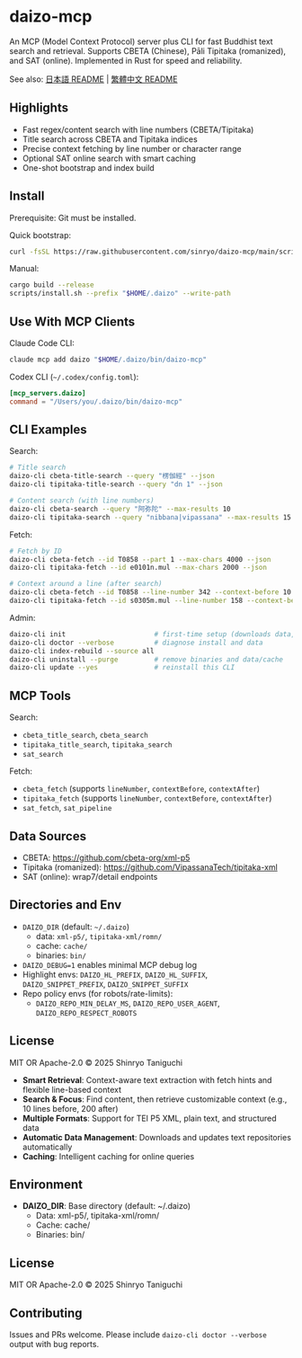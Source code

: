 # daizo-mcp

An MCP (Model Context Protocol) server plus CLI for fast Buddhist text search and retrieval. Supports CBETA (Chinese), Pāli Tipitaka (romanized), and SAT (online). Implemented in Rust for speed and reliability.

See also: [日本語 README](README.ja.md) | [繁體中文 README](README.zh-TW.md)

## Highlights

- Fast regex/content search with line numbers (CBETA/Tipitaka)
- Title search across CBETA and Tipitaka indices
- Precise context fetching by line number or character range
- Optional SAT online search with smart caching
- One-shot bootstrap and index build

## Install

Prerequisite: Git must be installed.

Quick bootstrap:

```bash
curl -fsSL https://raw.githubusercontent.com/sinryo/daizo-mcp/main/scripts/bootstrap.sh | bash -s -- --yes --write-path
```

Manual:

```bash
cargo build --release
scripts/install.sh --prefix "$HOME/.daizo" --write-path
```

## Use With MCP Clients

Claude Code CLI:

```bash
claude mcp add daizo "$HOME/.daizo/bin/daizo-mcp"
```

Codex CLI (`~/.codex/config.toml`):

```toml
[mcp_servers.daizo]
command = "/Users/you/.daizo/bin/daizo-mcp"
```

## CLI Examples

Search:

```bash
# Title search
daizo-cli cbeta-title-search --query "楞伽經" --json
daizo-cli tipitaka-title-search --query "dn 1" --json

# Content search (with line numbers)
daizo-cli cbeta-search --query "阿弥陀" --max-results 10
daizo-cli tipitaka-search --query "nibbana|vipassana" --max-results 15
```

Fetch:

```bash
# Fetch by ID
daizo-cli cbeta-fetch --id T0858 --part 1 --max-chars 4000 --json
daizo-cli tipitaka-fetch --id e0101n.mul --max-chars 2000 --json

# Context around a line (after search)
daizo-cli cbeta-fetch --id T0858 --line-number 342 --context-before 10 --context-after 200
daizo-cli tipitaka-fetch --id s0305m.mul --line-number 158 --context-before 5 --context-after 100
```

Admin:

```bash
daizo-cli init                      # first-time setup (downloads data, builds indexes)
daizo-cli doctor --verbose          # diagnose install and data
daizo-cli index-rebuild --source all
daizo-cli uninstall --purge         # remove binaries and data/cache
daizo-cli update --yes              # reinstall this CLI
```

## MCP Tools

Search:
- `cbeta_title_search`, `cbeta_search`
- `tipitaka_title_search`, `tipitaka_search`
- `sat_search`

Fetch:
- `cbeta_fetch` (supports `lineNumber`, `contextBefore`, `contextAfter`)
- `tipitaka_fetch` (supports `lineNumber`, `contextBefore`, `contextAfter`)
- `sat_fetch`, `sat_pipeline`

## Data Sources

- CBETA: https://github.com/cbeta-org/xml-p5
- Tipitaka (romanized): https://github.com/VipassanaTech/tipitaka-xml
- SAT (online): wrap7/detail endpoints

## Directories and Env

- `DAIZO_DIR` (default: `~/.daizo`)
  - data: `xml-p5/`, `tipitaka-xml/romn/`
  - cache: `cache/`
  - binaries: `bin/`
- `DAIZO_DEBUG=1` enables minimal MCP debug log
- Highlight envs: `DAIZO_HL_PREFIX`, `DAIZO_HL_SUFFIX`, `DAIZO_SNIPPET_PREFIX`, `DAIZO_SNIPPET_SUFFIX`
- Repo policy envs (for robots/rate-limits):
  - `DAIZO_REPO_MIN_DELAY_MS`, `DAIZO_REPO_USER_AGENT`, `DAIZO_REPO_RESPECT_ROBOTS`

## License

MIT OR Apache-2.0 © 2025 Shinryo Taniguchi
- **Smart Retrieval**: Context-aware text extraction with fetch hints and flexible line-based context
- **Search & Focus**: Find content, then retrieve customizable context (e.g., 10 lines before, 200 after)
- **Multiple Formats**: Support for TEI P5 XML, plain text, and structured data
- **Automatic Data Management**: Downloads and updates text repositories automatically
- **Caching**: Intelligent caching for online queries

## Environment

- **DAIZO_DIR**: Base directory (default: ~/.daizo)
  - Data: xml-p5/, tipitaka-xml/romn/
  - Cache: cache/
  - Binaries: bin/

## License

MIT OR Apache-2.0 © 2025 Shinryo Taniguchi

## Contributing

Issues and PRs welcome. Please include `daizo-cli doctor --verbose` output with bug reports.
